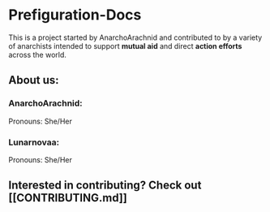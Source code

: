 # Prefiguration-Docs
This is a project started by AnarchoArachnid and contributed to by a variety of anarchists intended to support **mutual aid** and direct **action efforts** across the world.

## About us: 
### AnarchoArachnid:
Pronouns: She/Her

### Lunarnovaa:
Pronouns: She/Her

## Interested in contributing? Check out [[CONTRIBUTING.md]]

